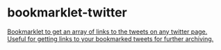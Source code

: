 # bookmarklet-twitter

[Bookmarklet to get an array of links to the tweets on any twitter page. Useful for getting links to your bookmarked tweets for further archiving.](javascript%3A%28function%28%29%7B%0A%20%20%2F%2A%0A%20%20%20%2A%20Bookmarklet%20to%20get%20an%20array%20of%20links%20to%20the%20tweets%20on%20any%20twitter%20page.%0A%20%20%20%2A%20Useful%20for%20getting%20links%20to%20your%20bookmarked%20tweets%20for%20further%20archiving.%0A%20%20%20%2A%20Author%3A%20Jiri%20Prochazka%0A%20%20%20%2A%20License%3A%20Apache-2.0%20https%3A%2F%2Fwww.apache.org%2Flicenses%2FLICENSE-2.0.txt%0A%20%20%2A%2F%0A%20%20%0A%20%20let%20tweets%20%3D%20%5B%5D%3B%0A%20%20function%20addTweets%28newTweets%29%20%7B%0A%20%20%20%20%20%20tweets%20%3D%20%5B...new%20Set%28%5B...tweets%2C%20...newTweets%5D%29%5D%3B%0A%20%20%7D%0A%20%20%0A%20%20const%20button%20%3D%20document.createElement%28%27button%27%29%3B%0A%20%20button.innerText%20%3D%20%27Download%20tweets%27%3B%0A%20%20button.setAttribute%28%27title%27%2C%20%27Scroll%20to%20the%20bottom%20of%20the%20page%20to%20load%20all%20tweets.%27%29%3B%0A%20%20button.setAttribute%28%27style%27%2C%20%27position%3A%20fixed%3B%20top%3A%201em%3B%20left%3A%201em%3B%20z-index%3A%209990%3B%27%29%3B%0A%20%20button.onclick%20%3D%20%28%29%20%3D%3E%20%7B%0A%20%20%20%20%20%20const%20resultModal%20%3D%20document.createElement%28%27textarea%27%29%3B%0A%20%20%20%20%20%20resultModal.setAttribute%28%27style%27%2C%20%27position%3A%20fixed%3B%20top%3A%200px%3B%20left%3A%200px%3B%20width%3A%2090%25%3B%20height%3A%2090%25%3B%20z-index%3A%209991%3B%27%0A%20%20%20%20%20%20%2B%27margin%3A%203em%205%25%3B%20background%3A%20white%3B%20color%3A%20black%3B%27%29%3B%0A%20%20%20%20%20%20resultModal.innerText%20%3D%20JSON.stringify%28tweets%29%3B%0A%20%20%20%20%20%20document.body.appendChild%28resultModal%29%3B%0A%20%20%7D%3B%0A%20%20document.body.appendChild%28button%29%3B%0A%20%20%0A%20%20function%20setButtonText%28numberOfFoundTweets%2C%20numberOfTotalTweets%29%20%7B%0A%20%20%20%20%20%20button.innerText%20%3D%20%27Download%20tweets%20%28%27%2BnumberOfFoundTweets%2B%27%2F%27%2BnumberOfTotalTweets%2B%27%29%27%3B%0A%20%20%7D%0A%20%20%0A%20%20function%20getTweetLink%28article%29%20%7B%0A%20%20%20%20%20%20let%20tweetLink%20%3D%20undefined%3B%0A%20%20%20%20%20%20const%20links%20%3D%20article.getElementsByTagName%28%27a%27%29%3B%0A%20%20%20%20%20%20for%20%28let%20i%20%3D%200%3B%20i%20%3C%20links.length%20%26%26%20%21tweetLink%3B%20i%2B%2B%29%20%7B%0A%20%20%20%20%20%20%20%20%20%20const%20link%20%3D%20links%5Bi%5D%3B%0A%20%20%20%20%20%20%20%20%20%20const%20timeTag%20%3D%20link.querySelector%28%27time%5Bdatetime%5D%27%29%3B%0A%20%20%20%20%20%20%20%20%20%20if%20%28timeTag%29%20%7B%0A%20%20%20%20%20%20%20%20%20%20%20%20%20%20tweetLink%20%3D%20link.getAttribute%28%27href%27%29%3B%0A%20%20%20%20%20%20%20%20%20%20%20%20%20%20break%3B%0A%20%20%20%20%20%20%20%20%20%20%7D%0A%20%20%20%20%20%20%7D%0A%20%20%20%20%20%20return%20%27https%3A%2F%2Ftwitter.com%27%2BtweetLink%3B%0A%20%20%7D%0A%20%20%0A%20%20function%20getTweetLinks%28%29%20%7B%0A%20%20%20%20%20%20const%20tweetLinks%20%3D%20%5B%5D%3B%0A%20%20%20%20%20%20const%20articles%20%3D%20document.getElementsByTagName%28%27article%27%29%3B%0A%20%20%20%20%20%20for%20%28let%20j%20%3D%200%3B%20j%20%3C%20articles.length%3B%20j%2B%2B%29%20%7B%0A%20%20%20%20%20%20%20%20%20%20const%20article%20%3D%20articles%5Bj%5D%3B%0A%20%20%20%20%20%20%20%20%20%20const%20tweetLink%20%3D%20getTweetLink%28article%29%3B%0A%20%20%20%20%20%20%20%20%20%20tweetLinks.push%28tweetLink%29%3B%0A%20%20%20%20%20%20%7D%0A%20%20%20%20%20%20return%20tweetLinks%3B%0A%20%20%7D%0A%20%20%0A%20%20function%20isScrolledToBottom%28%29%20%7B%0A%20%20%20%20%20%20return%20%28document.body.offsetHeight%20%2B%20document.scrollingElement.scrollTop%20%3E%3D%20document.scrollingElement.scrollHeight%29%3B%0A%20%20%7D%0A%20%20%0A%20%20window.addEventListener%28%27load%27%2C%20%28_event%29%20%3D%3E%20%7B%0A%20%20%20%20%20%20addTweets%28getTweetLinks%28%29%29%3B%0A%20%20%20%20%20%20setButtonText%28tweets.length%2C%20%27%3F%27%29%3B%0A%20%20%7D%29%3B%0A%20%20%0A%20%20window.addEventListener%28%27scroll%27%2C%20%28_event%29%20%3D%3E%20%7B%0A%20%20%20%20%20%20addTweets%28getTweetLinks%28%29%29%3B%0A%20%20%20%20%20%20setButtonText%28tweets.length%2C%0A%20%20%20%20%20%20%20%20%20%20isScrolledToBottom%28%29%20%3F%20tweets.length%20%3A%27%3F%27%29%3B%0A%20%20%7D%29%3B%0A%20%20%0A%20%20addTweets%28getTweetLinks%28%29%29%3B%0A%20%20setButtonText%28tweets.length%2C%20%27%3F%27%29%3B%0A%20%20%7D%29%28%29%0A%20)

